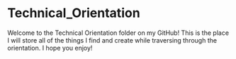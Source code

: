 # Technical_Orientation
Welcome to the Technical Orientation folder on my GitHub! This is the place I will store all of the things I find and create while traversing through the orientation. 
I hope you enjoy!
